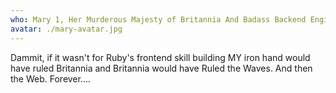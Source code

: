 ```yaml
---
who: Mary 1, Her Murderous Majesty of Britannia And Badass Backend Engineer
avatar: ./mary-avatar.jpg
---
```


Dammit, if it wasn't for Ruby's frontend skill building MY iron hand would have ruled Britannia and Britannia would have Ruled the Waves. And then the Web. Forever....
